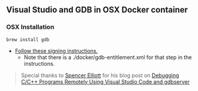 ## Visual Studio and GDB in OSX Docker container

### OSX Installation



```
brew install gdb
```
* [Follow these signing instructions.](https://sourceware.org/gdb/wiki/PermissionsDarwin)
    * Note that there is a ./docker/gdb-entitlement.xml for that step in the instructions.

> Special thanks to [Spencer Elliott](https://medium.com/@spe_) for his blog post on [Debugging C/C++ Programs Remotely Using Visual Studio Code and gdbserver](https://medium.com/@spe_/debugging-c-c-programs-remotely-using-visual-studio-code-and-gdbserver-559d3434fb78)